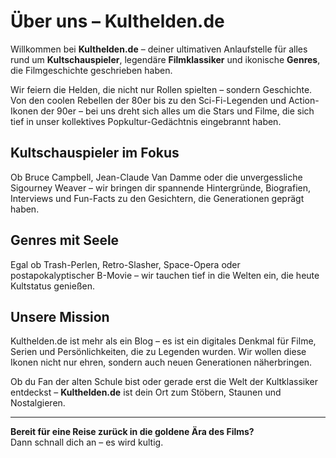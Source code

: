 # Über uns – Kulthelden.de

Willkommen bei **Kulthelden.de** – deiner ultimativen Anlaufstelle für alles rund um **Kultschauspieler**, legendäre **Filmklassiker** und ikonische **Genres**, die Filmgeschichte geschrieben haben.

Wir feiern die Helden, die nicht nur Rollen spielten – sondern Geschichte. Von den coolen Rebellen der 80er bis zu den Sci-Fi-Legenden und Action-Ikonen der 90er – bei uns dreht sich alles um die Stars und Filme, die sich tief in unser kollektives Popkultur-Gedächtnis eingebrannt haben.

## Kultschauspieler im Fokus

Ob Bruce Campbell, Jean-Claude Van Damme oder die unvergessliche Sigourney Weaver – wir bringen dir spannende Hintergründe, Biografien, Interviews und Fun-Facts zu den Gesichtern, die Generationen geprägt haben.

## Genres mit Seele

Egal ob Trash-Perlen, Retro-Slasher, Space-Opera oder postapokalyptischer B-Movie – wir tauchen tief in die Welten ein, die heute Kultstatus genießen.

## Unsere Mission

Kulthelden.de ist mehr als ein Blog – es ist ein digitales Denkmal für Filme, Serien und Persönlichkeiten, die zu Legenden wurden. Wir wollen diese Ikonen nicht nur ehren, sondern auch neuen Generationen näherbringen.

Ob du Fan der alten Schule bist oder gerade erst die Welt der Kultklassiker entdeckst – **Kulthelden.de** ist dein Ort zum Stöbern, Staunen und Nostalgieren.

---

**Bereit für eine Reise zurück in die goldene Ära des Films?**  
Dann schnall dich an – es wird kultig.
